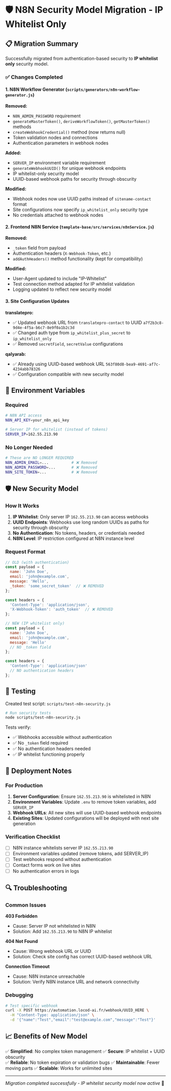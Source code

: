 # 🛡️ N8N Security Model Migration - IP Whitelist Only

## 📋 Migration Summary

Successfully migrated from authentication-based security to **IP whitelist only** security model.

### ✅ Changes Completed

#### 1. N8N Workflow Generator (`scripts/generators/n8n-workflow-generator.js`)

**Removed:**
- `N8N_ADMIN_PASSWORD` requirement
- `generateMasterToken()`, `deriveWorkflowToken()`, `getMasterToken()` methods  
- `createWebhookCredential()` method (now returns null)
- Token validation nodes and connections
- Authentication parameters in webhook nodes

**Added:**
- `SERVER_IP` environment variable requirement
- `generateWebhookUUID()` for unique webhook endpoints
- IP whitelist-only security model
- UUID-based webhook paths for security through obscurity

**Modified:**
- Webhook nodes now use UUID paths instead of `sitename-contact` format
- Site configurations now specify `ip_whitelist_only` security type
- No credentials attached to webhook nodes

#### 2. Frontend N8N Service (`template-base/src/services/n8nService.js`)

**Removed:**
- `_token` field from payload
- Authentication headers (`X-Webhook-Token`, etc.)
- `addAuthHeaders()` method functionality (kept for compatibility)

**Modified:**
- User-Agent updated to include "IP-Whitelist" 
- Test connection method adapted for IP whitelist validation
- Logging updated to reflect new security model

#### 3. Site Configuration Updates

**translatepro:**
- ✅ Updated webhook URL from `translatepro-contact` to UUID `a7f2b3c8-9d4e-4f5a-b6c7-8e9f0a1b2c3d`
- ✅ Changed auth type from `ip_whitelist_plus_secret` to `ip_whitelist_only`
- ✅ Removed `secretField`, `secretValue` configurations

**qalyarab:**
- ✅ Already using UUID-based webhook URL `563f80d8-bea9-4691-af7c-4234abb78326`
- ✅ Configuration compatible with new security model

## 🔧 Environment Variables

### Required
```bash
# N8N API access
N8N_API_KEY=your_n8n_api_key

# Server IP for whitelist (instead of tokens)
SERVER_IP=162.55.213.90
```

### No Longer Needed
```bash
# These are NO LONGER REQUIRED
N8N_ADMIN_EMAIL=...          # ❌ Removed
N8N_ADMIN_PASSWORD=...       # ❌ Removed  
N8N_SITE_TOKEN=...           # ❌ Removed
```

## 🛡️ New Security Model

### How It Works
1. **IP Whitelist**: Only server IP `162.55.213.90` can access webhooks
2. **UUID Endpoints**: Webhooks use long random UUIDs as paths for security through obscurity
3. **No Authentication**: No tokens, headers, or credentials needed
4. **N8N Level**: IP restriction configured at N8N instance level

### Request Format
```javascript
// OLD (with authentication)
const payload = {
  name: 'John Doe',
  email: 'john@example.com', 
  message: 'Hello',
  _token: 'some_secret_token'  // ❌ REMOVED
};

const headers = {
  'Content-Type': 'application/json',
  'X-Webhook-Token': 'auth_token'  // ❌ REMOVED
};

// NEW (IP whitelist only)
const payload = {
  name: 'John Doe',
  email: 'john@example.com',
  message: 'Hello'
  // NO _token field
};

const headers = {
  'Content-Type': 'application/json'
  // NO authentication headers
};
```

## 🧪 Testing

Created test script: `scripts/test-n8n-security.js`

```bash
# Run security tests
node scripts/test-n8n-security.js
```

Tests verify:
- ✅ Webhooks accessible without authentication
- ✅ No `_token` field required
- ✅ No authentication headers needed
- ✅ IP whitelist functioning properly

## 🚀 Deployment Notes

### For Production
1. **Server Configuration**: Ensure `162.55.213.90` is whitelisted in N8N
2. **Environment Variables**: Update `.env` to remove token variables, add `SERVER_IP`
3. **Webhook URLs**: All new sites will use UUID-based webhook endpoints
4. **Existing Sites**: Updated configurations will be deployed with next site generation

### Verification Checklist
- [ ] N8N instance whitelists server IP `162.55.213.90`
- [ ] Environment variables updated (remove tokens, add SERVER_IP)
- [ ] Test webhooks respond without authentication
- [ ] Contact forms work on live sites
- [ ] No authentication errors in logs

## 🔍 Troubleshooting

### Common Issues

**403 Forbidden**
- Cause: Server IP not whitelisted in N8N
- Solution: Add `162.55.213.90` to N8N IP whitelist

**404 Not Found** 
- Cause: Wrong webhook URL or UUID
- Solution: Check site config has correct UUID-based webhook URL

**Connection Timeout**
- Cause: N8N instance unreachable
- Solution: Verify N8N instance URL and network connectivity

### Debugging
```bash
# Test specific webhook
curl -X POST https://automation.locod-ai.fr/webhook/UUID_HERE \
  -H "Content-Type: application/json" \
  -d '{"name":"Test","email":"test@example.com","message":"Test"}'
```

## 📈 Benefits of New Model

✅ **Simplified**: No complex token management
✅ **Secure**: IP whitelist + UUID obscurity  
✅ **Reliable**: No token expiration or validation bugs
✅ **Maintainable**: Fewer moving parts
✅ **Scalable**: Works for unlimited sites

---

*Migration completed successfully - IP whitelist security model now active* 🎉